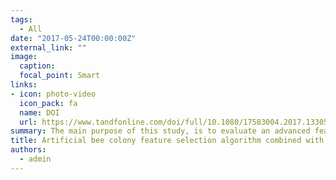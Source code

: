 ```yaml
---
tags:
  - All
date: "2017-05-24T00:00:00Z"
external_link: ""
image:
  caption: 
  focal_point: Smart
links:
- icon: photo-video
  icon_pack: fa
  name: DOI
  url: https://www.tandfonline.com/doi/full/10.1080/17583004.2017.1330593
summary: The main purpose of this study, is to evaluate an advanced feature selection technique, artificial bee colony algorithm, to reduce the number of auxiliary variables derived from a digital elevation model and remotely sensed data. A combination of depth functions and data miner methods were applied for three-dimensional mapping of soil organic matter in Big Sioux River watershed, South Dakota, USA. 
title: Artificial bee colony feature selection algorithm combined with machine learning algorithms to predict vertical and lateral distribution of soil organic matter in South Dakota, USA
authors: 
  - admin
---
```

